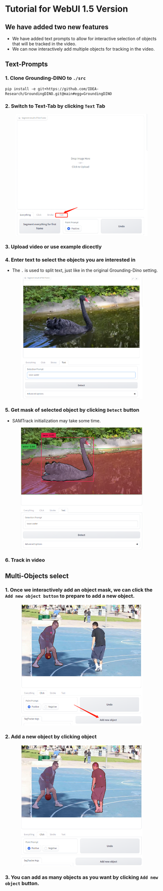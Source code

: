 # Tutorial for WebUI 1.5 Version
## We have added two new features
- We have added text prompts to allow for interactive selection of objects that will be tracked in the video.
- We can now interactively add multiple objects for tracking in the video.


## Text-Prompts
### 1. Clone Grounding-DINO to `./src`
```
pip install -e git+https://github.com/IDEA-Research/GroundingDINO.git@main#egg=GroundingDINO
```

### 2. Switch to Text-Tab by clicking `Text` Tab

<p align="center">
<img src="./img/switch2textT.jpg" height="400">
</p>

### 3. Upload video or use example dicectly

### 4. Enter text to select the objects you are interested in
- The `.` is used to split text, just like in the original Grounding-Dino setting.

<p align="center">
<img src="./img/enter_text.jpg" height="400", width="400">
</p>

### 5. Get mask of selected object by clicking `Detect` button
- SAMTrack initialization may take some time.

<p align="center">
<img src="./img/detect_result.jpg" height="400", width="400">
</p>

### 6. Track in video

## Multi-Objects select
### 1. Once we interactively add an object mask, we can click the `Add new object button` to prepare to add a new object.

<p align="center">
<img src="./img/new_object.jpg" height="400", width="400">
</p>

### 2. Add a new object by clicking object

<p align="center">
<img src="./img/second_object.jpg" height="400", width="400">
</p>

### 3. You can add as many objects as you want by clicking `Add new object` button.